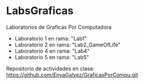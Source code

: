 # LabsGraficas
Laboratorios de Graficas Por Computadora
* Laboratorio 1 en rama: "Lab1"
* Laboratorio 2 en rama: "Lab2_GameOfLife"
* Laboratorio 4 en rama: "Lab4"
* Laboratorio 5 en rama: "Lab5"


Repositorio de actividades en clase: https://github.com/EnyaGalvez/GraficasPorCompu.git

